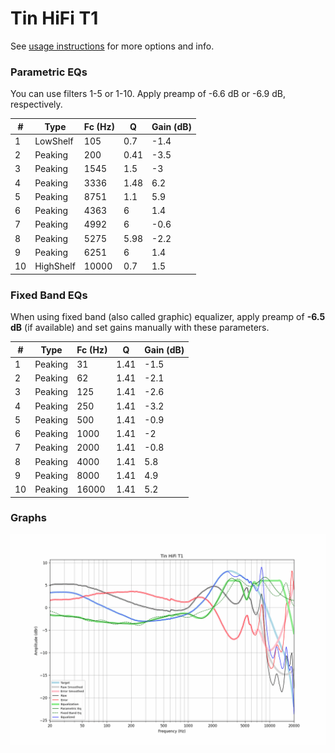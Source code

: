 # Tin HiFi T1
See [usage instructions](https://github.com/jaakkopasanen/AutoEq#usage) for more options and info.

### Parametric EQs
You can use filters 1-5 or 1-10. Apply preamp of -6.6 dB or -6.9 dB, respectively.

|   # | Type      |   Fc (Hz) |    Q |   Gain (dB) |
|-----|-----------|-----------|------|-------------|
|   1 | LowShelf  |       105 | 0.7  |        -1.4 |
|   2 | Peaking   |       200 | 0.41 |        -3.5 |
|   3 | Peaking   |      1545 | 1.5  |        -3   |
|   4 | Peaking   |      3336 | 1.48 |         6.2 |
|   5 | Peaking   |      8751 | 1.1  |         5.9 |
|   6 | Peaking   |      4363 | 6    |         1.4 |
|   7 | Peaking   |      4992 | 6    |        -0.6 |
|   8 | Peaking   |      5275 | 5.98 |        -2.2 |
|   9 | Peaking   |      6251 | 6    |         1.4 |
|  10 | HighShelf |     10000 | 0.7  |         1.5 |

### Fixed Band EQs
When using fixed band (also called graphic) equalizer, apply preamp of **-6.5 dB** (if available) and set gains manually with these parameters.

|   # | Type    |   Fc (Hz) |    Q |   Gain (dB) |
|-----|---------|-----------|------|-------------|
|   1 | Peaking |        31 | 1.41 |        -1.5 |
|   2 | Peaking |        62 | 1.41 |        -2.1 |
|   3 | Peaking |       125 | 1.41 |        -2.6 |
|   4 | Peaking |       250 | 1.41 |        -3.2 |
|   5 | Peaking |       500 | 1.41 |        -0.9 |
|   6 | Peaking |      1000 | 1.41 |        -2   |
|   7 | Peaking |      2000 | 1.41 |        -0.8 |
|   8 | Peaking |      4000 | 1.41 |         5.8 |
|   9 | Peaking |      8000 | 1.41 |         4.9 |
|  10 | Peaking |     16000 | 1.41 |         5.2 |

### Graphs
![](./Tin%20HiFi%20T1.png)
